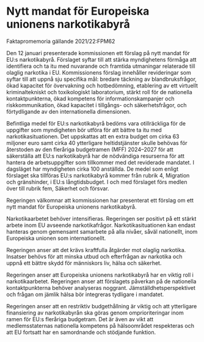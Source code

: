 # Nytt mandat för Europeiska unionens narkotikabyrå

Faktapromemoria gällande 2021/22:FPM62

Den 12 januari presenterade kommissionen ett förslag på nytt mandat för EU:s narkotikabyrå. Förslaget syftar till att stärka myndighetens förmåga att identifiera och ta itu med nuvarande och framtida utmaningar relaterade till olaglig narkotika i EU. Kommissionens förslag innehåller revideringar som syftar till att uppnå sju specifika mål: bredare täckning av blandbruksfrågor, ökad kapacitet för övervakning och hotbedömning, etablering av ett virtuellt kriminaltekniskt och toxikologiskt laboratorium, stärkt roll för de nationella kontaktpunkterna, ökad kompetens för informationskampanjer och riskkommunikation, ökad kapacitet i tillgångs- och säkerhetsfrågor, och förtydligande av den internationella dimensionen.

Befintliga medel för EU:s narkotikabyrå bedöms vara otillräckliga för de uppgifter som myndigheten bör utföra för att bättre ta itu med narkotikasituationen. Det uppskattas att en extra budget om cirka 63 miljoner euro samt cirka 40 ytterligare heltidstjänster skulle behövas för återstoden av den fleråriga budgetramen (MFF) 2024–2027 för att säkerställa att EU:s narkotikabyrå har de nödvändiga resurserna för att hantera de arbetsuppgifter som tillkommer med det reviderade mandatet. I dagsläget har myndigheten cirka 100 anställda. De medel som enligt förslaget ska tillföras EU:s narkotikabyrå kommer från rubrik 4, Migration och gränshinder, i EU:s långtidsbudget. I och med förslaget förs medlen över till rubrik fem, Säkerhet och försvar.

Regeringen välkomnar att kommissionen har presenterat ett förslag om ett nytt mandat för Europeiska unionens narkotikabyrå.

Narkotikaarbetet behöver intensifieras. Regeringen ser positivt på ett stärkt arbete inom EU avseende narkotikafrågor. Narkotikasituationen kan endast hanteras genom gemensamt samarbete på alla nivåer, såväl nationellt, inom Europeiska unionen som internationellt.

Regeringen anser att det krävs kraftfulla åtgärder mot olaglig narkotika. Insatser behövs för att minska utbud och efterfrågan av narkotika och uppnå ett bättre skydd för människors liv, hälsa och säkerhet.

Regeringen anser att Europeiska unionens narkotikabyrå har en viktig roll i narkotikaarbetet. Regeringen anser att förslagets påverkan på de nationella kontaktpunkterna behöver analyseras noggrant.
Jämställdhetsperspektivet och frågan om jämlik hälsa bör integreras tydligare i mandatet.

Regeringen anser att en restriktiv budgethållning är viktig och att ytterligare finansiering av narkotikabyrån ska göras genom omprioriteringar inom ramen för EU:s fleråriga budgetram. Det är även av vikt att medlemsstaternas nationella kompetens på hälsoområdet respekteras och att EU fortsatt har en samordnande och stödjande funktion.
